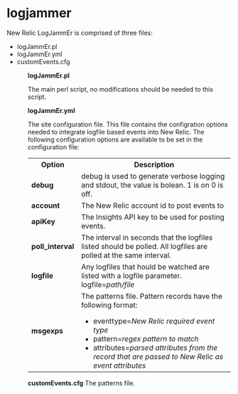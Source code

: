 # logjammer
New Relic
LogJammEr is comprised of three files:
<ul>
<li>logJammEr.pl  
<li>logJammEr.yml
<li>customEvents.cfg
<ul>
 <p>
<p>
<b>logJammEr.pl</b>
<p>
The main perl script, no modifications should be needed to this script.
<p>
<b>logJammEr.yml</b>
<p>
The site configuration file.  This file contains the configration options needed to integrate logfile based events into New Relic.  The following configuration options are available to be set in the configuration file:
 <table>
  <tr>
  <th>Option</th>
   <th>Description</th>
  </tr>
  <tr>
   <td>
 <b>debug</b>
   </td>
   <td>
 debug is used to generate verbose logging and stdout, the value is bolean.  1 is on 0 is off.
   </td>
  </tr>
  <tr>
   <td>
 <b>account</b>
   </td>
   <td>
 The New Relic account id to post events to
   </td>
  </tr>
  <tr>
   <td>
 <b>apiKey</b>
   </td>
   <td>
 The Insights API key to be used for posting events.
   </td>
  </tr>
  <tr>
 <td>
   <b>poll_interval</b>
  </td>
   <td>
 The interval in seconds that the logfiles listed should be polled.  All logfiles are polled at the same interval.
   </td>
  </tr>
  <tr>
   <td>
<b>logfile</b>
   </td>
   <td>
 Any logfiles that hould be watched are listed with a logfile parameter.  logfile=<i>path/file</i>
    </td>
    </tr>
    <tr>
    <td>
 <b>msgexps</b>
     </td>
     <td>
 The patterns file.  Pattern records have the following format:
 <ul>
  <li>eventtype=<i>New Relic required event type</i>
  <li>pattern=<i>regex pattern to match</i>
 <li>attributes=<i>parsed attributes from the record that are passed to New Relic as event attributes</i>
  </ul>
  </td>
  </table>
  <p>
   <b>customEvents.cfg</b>
 The patterns file.
